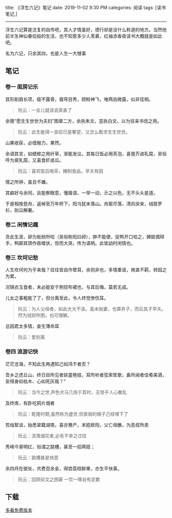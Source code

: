 title: 《浮生六记》笔记
date: 2019-11-02 9:30 PM
categories: 阅读
tags: [读书笔记,]

---

浮生六记算是沈复的自传吧，其人才情虽好，德行却是没什么称道的地方。当然他前半生神仙眷侣般的生活，也不知惹多少人羡慕，红袖添香夜读书大概就是如此吧。

名为六记，只余其四，也是人生一大憾事

## 笔记
### 卷一 闺房记乐

其形削肩长项，瘦不露骨，眉弯目秀，顾盼神飞，唯两齿微露，似非佳相。
> 阮云：一会儿就该说真香了

余镌“愿生生世世为夫妇”图章二方，余执朱文，芸执白文，以为往来书信之用。
> 阮云：此生能得一良侣已是奢望，又怎么敢求生生世世。 

山果收获，必借猴力，果然。

余调其言，如蟋蟀之用纤草，渐能发议。其每日饭必用茶泡，喜食芥卤乳腐，吴俗呼为臭乳腐，又喜食虾卤瓜。
> 阮云：喜欢饭后喝茶，腌制食品，早夭有因

情之所钟，虽丑不嫌。

其癖好与余同，且能察眼意，懂眉语，一举一动，示之以色，无不头头是道。

于是相挽登舟，返棹至万年桥下，阳乌犹未落山。舟窗尽落，清风徐来，绒扇罗衫，剖瓜解暑。

<!--more-->

### 卷二 闲情记趣
贪此生涯，卵为蚯蚓所哈（吴俗称阳曰卵），肿不能便，捉鸭开口哈之，婢妪偶释手，鸭颠其颈作吞噬状，惊而大哭，传为语柄。此皆幼时闲情也。


### 卷三 坎坷记愁
人生坎坷何为乎来哉？往往皆自作孽耳，余则非也，多情重诺，爽直不羁，转因之为累。

况锦衣玉食者，未必能安于荆钗布裙也，与其后悔，莫若无成。

儿女之事粗能了了，但分离至此，令人终觉惨伤耳。
> 阮云：为人父母者，如此大大不该。虽未抛妻，也算弃子，而后其子早夭。然为钱财所困，也可理解。

总因君太多情，妾生薄命耳
> 阮云：爱别离


### 卷四 浪游记快
茫茫沧海，不知此生再遇知己如鸿干者否？

吾乡之虎丘山，终日目所见者妖童艳妓，耳所听者弦索笙歌，鼻所闻者佳肴美酒，安得身如枯木、心如死灰哉？”
> 阮云：当今之世,声色犬马几倍于其时，无怪乎人心散乱

及终席，有卧吃鸦片烟者
> 阮云：乾隆时期,虽然称为盛世,但衰弱的根子己经埋下了

剪烛絮谈，始悉翠籍湖南，喜亦豫产，本姓欧阳，父亡母醮，为恶叔所卖
> 阮云：流落烟花者,必有不幸之过往

秀峰今翠明红，俗谓之跳槽，甚至一招两妓；
> 阮云：跳槽甚是快意

余四月在彼处，共费百余金，得尝荔枝鲜果，亦生平快事。
> 阮云：回顾前文之困窘 一饮一啄自有定数


## 下载
[多看免费版本](https://www.duokan.com/book/341)

